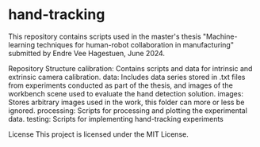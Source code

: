 # hand-tracking

This repository contains scripts used in the master's thesis "Machine-learning techniques for human-robot collaboration in manufacturing" submitted by Endre Vee Hagestuen, June 2024.

Repository Structure
calibration: Contains scripts and data for intrinsic and extrinsic camera calibration.
data: Includes data series stored in .txt files from experiments conducted as part of the thesis, and images of the workbench scene used to evaluate the hand detection solution.
images: Stores arbitrary images used in the work, this folder can more or less be ignored.
processing: Scripts for processing and plotting the experimental data.
testing: Scripts for implementing hand-tracking experiments 

License
This project is licensed under the MIT License.

